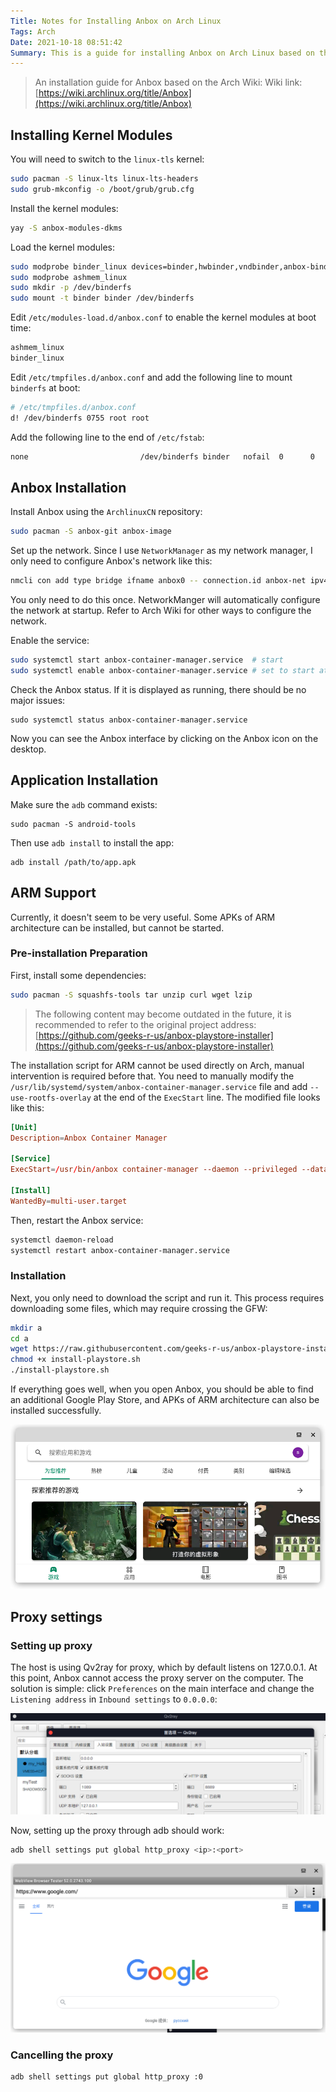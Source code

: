 ```yaml
---
Title: Notes for Installing Anbox on Arch Linux
Tags: Arch
Date: 2021-10-18 08:51:42
Summary: This is a guide for installing Anbox on Arch Linux based on the instructions provided in the [Arch Wiki](https://wiki.archlinux.org/title/Anbox)
---
```


> An installation guide for Anbox based on the Arch Wiki:
> Wiki link: [https://wiki.archlinux.org/title/Anbox](https://wiki.archlinux.org/title/Anbox)

## Installing Kernel Modules

You will need to switch to the `linux-tls` kernel:

```bash
sudo pacman -S linux-lts linux-lts-headers
sudo grub-mkconfig -o /boot/grub/grub.cfg
```

Install the kernel modules:

```bash
yay -S anbox-modules-dkms
```

Load the kernel modules:

```bash
sudo modprobe binder_linux devices=binder,hwbinder,vndbinder,anbox-binder,anbox-hwbinder,anbox-vndbinder
sudo modprobe ashmem_linux
sudo mkdir -p /dev/binderfs
sudo mount -t binder binder /dev/binderfs
```

Edit `/etc/modules-load.d/anbox.conf` to enable the kernel modules at boot time:

```bash
ashmem_linux
binder_linux
```

Edit `/etc/tmpfiles.d/anbox.conf` and add the following line to mount `binderfs` at boot:

```bash
# /etc/tmpfiles.d/anbox.conf
d! /dev/binderfs 0755 root root
```

Add the following line to the end of `/etc/fstab`:

```bash
none                         /dev/binderfs binder   nofail  0      0
```

## Anbox Installation

Install Anbox using the `ArchlinuxCN` repository:

```bash
sudo pacman -S anbox-git anbox-image
```

Set up the network. Since I use `NetworkManager` as my network manager, I only need to configure Anbox's network like this:

```bash
nmcli con add type bridge ifname anbox0 -- connection.id anbox-net ipv4.method shared ipv4.addresses 192.168.250.1/24
```

You only need to do this once. NetworkManger will automatically configure the network at startup. Refer to Arch Wiki for other ways to configure the network.

Enable the service:

```bash
sudo systemctl start anbox-container-manager.service  # start
sudo systemctl enable anbox-container-manager.service # set to start at boot
```

Check the Anbox status. If it is displayed as running, there should be no major issues:

```
sudo systemctl status anbox-container-manager.service
```

Now you can see the Anbox interface by clicking on the Anbox icon on the desktop.

## Application Installation

Make sure the `adb` command exists:

```
sudo pacman -S android-tools
```

Then use `adb install` to install the app:

```
adb install /path/to/app.apk
```

## ARM Support

Currently, it doesn't seem to be very useful. Some APKs of ARM architecture can be installed, but cannot be started.

### Pre-installation Preparation

First, install some dependencies:

```bash
sudo pacman -S squashfs-tools tar unzip curl wget lzip 
```

> The following content may become outdated in the future, it is recommended to refer to the original project address: [https://github.com/geeks-r-us/anbox-playstore-installer](https://github.com/geeks-r-us/anbox-playstore-installer)

The installation script for ARM cannot be used directly on Arch, manual intervention is required before that. You need to manually modify the `/usr/lib/systemd/system/anbox-container-manager.service` file and add `--use-rootfs-overlay` at the end of the `ExecStart` line. The modified file looks like this:

```conf
[Unit]
Description=Anbox Container Manager

[Service]
ExecStart=/usr/bin/anbox container-manager --daemon --privileged --data-path=/var/lib/anbox --use-rootfs-overlay

[Install]
WantedBy=multi-user.target
```

Then, restart the Anbox service:

```bash
systemctl daemon-reload
systemctl restart anbox-container-manager.service
```

### Installation

Next, you only need to download the script and run it. This process requires downloading some files, which may require crossing the GFW:

```bash
mkdir a
cd a
wget https://raw.githubusercontent.com/geeks-r-us/anbox-playstore-installer/master/install-playstore.sh
chmod +x install-playstore.sh
./install-playstore.sh
```

If everything goes well, when you open Anbox, you should be able to find an additional Google Play Store, and APKs of ARM architecture can also be installed successfully.

![arm-res](./arm-res.png)


## Proxy settings

### Setting up proxy

The host is using Qv2ray for proxy, which by default listens on 127.0.0.1. At this point, Anbox cannot access the proxy server on the computer. The solution is simple: click `Preferences` on the main interface and change the `Listening address` in `Inbound settings` to `0.0.0.0`:

![qv2ray-setting.png](./qv2ray-setting.png)

Now, setting up the proxy through adb should work:

```bash
adb shell settings put global http_proxy <ip>:<port>
```
![result.png](./result.png)

### Cancelling the proxy

```bash
adb shell settings put global http_proxy :0
```
